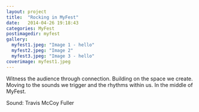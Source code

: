 ```yaml
---
layout: project
title:  "Rocking in MyFest"
date:   2014-04-26 19:18:43
categories: MyFest
postimagedir: myfest
gallery:
  myfest1.jpeg: "Image 1 - hello"
  myfest2.jpeg: "Image 2"
  myfest3.jpeg: "Image 3 - hello"
coverimage: myfest1.jpeg
---
```


Witness the audience through connection. Building on the space we create. Moving to the sounds we trigger and the rhythms within us. In the middle of MyFest.

Sound: Travis McCoy Fuller